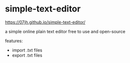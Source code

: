 # simple-text-editor

https://07jh.github.io/simple-text-editor/

a simple online plain text editor
free to use and open-source

features:
- import .txt files
- export .txt files
